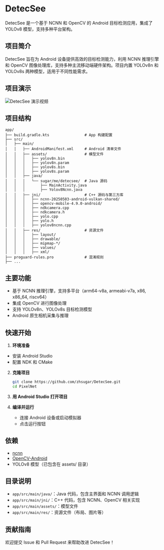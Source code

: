 # DetecSee

DetecSee 是一个基于 NCNN 和 OpenCV 的 Android 目标检测应用，集成了 YOLOv8 模型，支持多种平台架构。

## 项目简介

DetecSee 旨在为 Android 设备提供高效的目标检测能力，利用 NCNN 推理引擎和 OpenCV 图像处理库，支持多种主流移动端硬件架构。项目内置 YOLOv8n 和 YOLOv8s 两种模型，适用于不同性能需求。

## 项目演示

![DetecSee 演示视频](https://github.com/user-attachments/assets/39ede45b-0a46-48c3-9b10-76995e78daa8)

## 项目结构

```
app/
├── build.gradle.kts                # App 构建配置
├── src/
│   ├── main/
│   │   ├── AndroidManifest.xml     # Android 清单文件
│   │   ├── assets/                 # 模型文件
│   │   │   ├── yolov8n.bin
│   │   │   ├── yolov8n.param
│   │   │   ├── yolov8s.bin
│   │   │   ├── yolov8s.param
│   │   ├── java/
│   │   │   └── sugar/me/detecsee/  # Java 源码
│   │   │       ├── MainActivity.java
│   │   │       ├── Yolov8Ncnn.java
│   │   ├── jni/                    # C++ 源码与第三方库
│   │   │   ├── ncnn-20250503-android-vulkan-shared/
│   │   │   ├── opencv-mobile-4.9.0-android/
│   │   │   ├── ndkcamera.cpp
│   │   │   ├── ndkcamera.h
│   │   │   ├── yolo.cpp
│   │   │   ├── yolo.h
│   │   │   ├── yolov8ncnn.cpp
│   │   ├── res/                    # 资源文件
│   │   │   ├── layout/
│   │   │   ├── drawable/
│   │   │   ├── mipmap-*/
│   │   │   ├── values/
│   │   │   ├── xml/
├── proguard-rules.pro              # 混淆规则
├── ...
```

## 主要功能

- 基于 NCNN 推理引擎，支持多平台（arm64-v8a, armeabi-v7a, x86, x86_64, riscv64）
- 集成 OpenCV 进行图像处理
- 支持 YOLOv8n、YOLOv8s 目标检测模型
- Android 原生相机采集与推理

## 快速开始

1. **环境准备**
- 安装 Android Studio
- 配置 NDK 和 CMake

2. **克隆项目**
   ```bash
   git clone https://github.com/zhsugar/DetecSee.git
   cd PixelNet
   ```

3. **用 Android Studio 打开项目**

4. **编译并运行**
   - 连接 Android 设备或启动模拟器
   - 点击运行按钮

## 依赖

- [ncnn](https://github.com/Tencent/ncnn)
- [OpenCV-Android](https://opencv.org/releases/)
- YOLOv8 模型（已包含在 assets/ 目录）

## 目录说明

- `app/src/main/java/`：Java 代码，包含主界面和 NCNN 调用逻辑
- `app/src/main/jni/`：C++ 代码，包含 NCNN、OpenCV 相关实现
- `app/src/main/assets/`：模型文件
- `app/src/main/res/`：资源文件（布局、图片等）

## 贡献指南

欢迎提交 Issue 和 Pull Request 来帮助改进 DetecSee！

